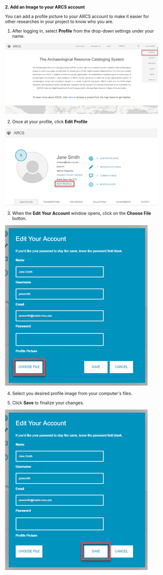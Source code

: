 **2. Add an Image to your ARCS account**

You can add a profile picture to your ARCS account to make it easier for other researches in your project to know who you are.

1. After logging in, select **Profile** from the drop-down settings under your name.

![2.1 Annotated](../images/User%20Tasks%20Annotated/2.1_annotated.png?raw=true)

2. Once at your profile, click **Edit Profile**

![2.2 Annotated](../images/User%20Tasks%20Annotated/2.2_annotated.png?raw=true)

3. When the **Edit Your Account** window opens, click on the **Choose File** button.

![2.3 Annotated](../images/User%20Tasks%20Annotated/2.3_annotated.png?raw=true)

4. Select you desired profile image from your computer's files.

5. Click **Save** to finalize your changes.

![2.4 Annotated](../images/User%20Tasks%20Annotated/2.4_annotated.png?raw=true)
